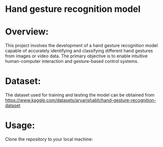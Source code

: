# Hand gesture recognition model 

# Overview:
This project involves the development of a hand gesture recognition model capable of accurately identifying and classifying different hand gestures from images or video data. The primary objective is to enable intuitive human-computer interaction and gesture-based control systems.

# Dataset:
The dataset used for training and testing the model can be obtained from https://www.kaggle.com/datasets/aryarishabh/hand-gesture-recognition-dataset

# Usage:
Clone the repository to your local machine:

